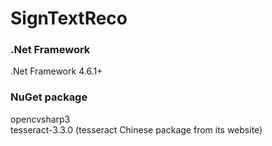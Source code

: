 # SignTextReco
### .Net Framework
.Net Framework 4.6.1+
### NuGet package
opencvsharp3 <br>
tesseract-3.3.0  (tesseract Chinese package from its website)
